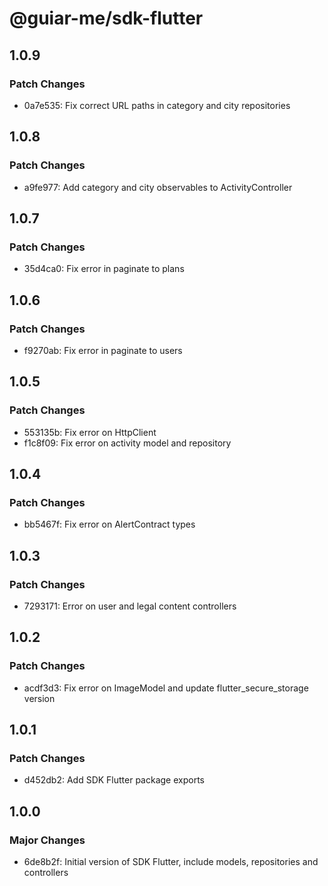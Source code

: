 # @guiar-me/sdk-flutter

## 1.0.9

### Patch Changes

- 0a7e535: Fix correct URL paths in category and city repositories

## 1.0.8

### Patch Changes

- a9fe977: Add category and city observables to ActivityController

## 1.0.7

### Patch Changes

- 35d4ca0: Fix error in paginate to plans

## 1.0.6

### Patch Changes

- f9270ab: Fix error in paginate to users

## 1.0.5

### Patch Changes

- 553135b: Fix error on HttpClient
- f1c8f09: Fix error on activity model and repository

## 1.0.4

### Patch Changes

- bb5467f: Fix error on AlertContract types

## 1.0.3

### Patch Changes

- 7293171: Error on user and legal content controllers

## 1.0.2

### Patch Changes

- acdf3d3: Fix error on ImageModel and update flutter_secure_storage version

## 1.0.1

### Patch Changes

- d452db2: Add SDK Flutter package exports

## 1.0.0

### Major Changes

- 6de8b2f: Initial version of SDK Flutter, include models, repositories and controllers
